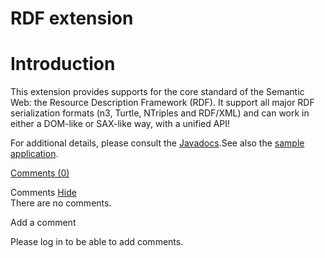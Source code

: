 RDF extension
=============

Introduction
============

This extension provides supports for the core standard of the Semantic
Web: the Resource Description Framework (RDF). It support all major RDF
serialization formats (n3, Turtle, NTriples and RDF/XML) and can work in
either a DOM-like or SAX-like way, with a unified API!

For additional details, please consult the
[Javadocs](http://web.archive.org/web/20110309020557/http://www.restlet.org/documentation/2.0/jse/ext/org/restlet/ext/rdf/package-summary.html).See
also the [sample
application](http://web.archive.org/web/20110309020557/http://wiki.restlet.org/docs_2.1/13-restlet/28-restlet/270-restlet/245-restlet.html "Sample application").

[Comments
(0)](http://web.archive.org/web/20110309020557/http://wiki.restlet.org/docs_2.1/13-restlet/28-restlet/270-restlet.html#)

Comments
[Hide](http://web.archive.org/web/20110309020557/http://wiki.restlet.org/docs_2.1/13-restlet/28-restlet/270-restlet.html#)
\
There are no comments.

Add a comment

Please log in to be able to add comments.
